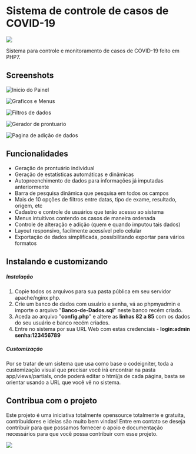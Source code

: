# Sistema de controle de casos de COVID-19

![](https://camo.githubusercontent.com/7a3a3da95ac1f0ace3082eb66233fcef6d176ebe9b34fe442614e9d134fa508d/68747470733a2f2f696d672e736869656c64732e696f2f62616467652f4c6963656e254333254137612d47504c76332d677265656e)

Sistema para controle e monitoramento de casos de COVID-19 feito em PHP7.



## Screenshots

![Inicio do Painel](https://i.imgur.com/XUs42Mj.png)

![Graficos e Menus](https://i.imgur.com/uSotRm3.png)

![Filtros de dados](https://i.imgur.com/dZP6Cxl.png)

![Gerador de prontuario](https://i.imgur.com/2AE6jXx.png)

![Pagina de adição de dados](https://i.imgur.com/4I773V2.png)



## Funcionalidades

- Geração de prontuário individual
- Geração de estatísticas automáticas e dinâmicas
- Autopreenchimento de dados para informações já imputadas anteriormente
- Barra de pesquisa dinâmica que pesquisa em todos os campos
- Mais de 10 opções de filtros entre datas, tipo de exame, resultado, origem, etc
- Cadastro e controle de usuários que terão acesso ao sistema
- Menus intuitivos contendo os casos de maneira ordenada
- Controle de alteração e adição (quem e quando imputou tais dados)
- Layout responsivo, facilmente acessível pelo celular
- Exportação de dados simplificada, possibilitando exportar para vários formatos

## Instalando e customizando

##### Instalação

1. Copie todos os arquivos para sua pasta pública em seu servidor apache/nginx php.
2. Crie um banco de dados com usuário e senha, vá ao phpmyadmin e importe o arquivo "**Banco-de-Dados.sql**" neste banco recém criado.
3. Aceda ao arquivo "**config.php**" e altere as **linhas 82 a 85** com os dados do seu usuário e banco recém criados.
4. Entre no sistema por sua URL Web com estas credenciais - **login:admin senha:123456789**

##### Customização

Por se tratar de um sistema que usa como base o codeigniter, toda a customização visual que precisar você irá encontrar na pasta app/views/partials, onde poderá editar o html/js de cada página, basta se orientar usando a URL que você vê no sistema.

## Contribua com o projeto

Este projeto é uma iniciativa totalmente opensource totalmente e gratuita, contribuidores e ideias são muito bem vindas! Entre em contato se deseja contribuir para que possamos fornecer o apoio e documentação necessários para que você possa contribuir com esse projeto.



![](https://camo.githubusercontent.com/d7dfd46fa63366a44818b720366997dc6ffe536b9685130eb0de18758ff7ad06/68747470733a2f2f7777772e676e752e6f72672f67726170686963732f67706c76332d776974682d746578742d3133367836382e706e67)
